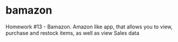 # bamazon
Homework #13 - Bamazon.  Amazon like app, that allows you to view, purchase and restock items, as well as view Sales data
